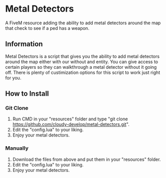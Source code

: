 # Metal Detectors

A FiveM resource adding the ability to add metal detectors around the map that check to see if a ped has a weapon.

## Information
Metal Detectors is a script that gives you the ability to add metal detectors around the map either with our without and entity.  You can give access to certain players so they can walkthrough a metal detector without it going off.  There is plenty of custimization options for this script to work just right for you.

## How to Install
 
### Git Clone

1. Run CMD in your "resources" folder and type "git clone https://github.com/cloudy-develop/metal-detectors.git".
2. Edit the "config.lua" to your liking.
3. Enjoy your metal detectors.

### Manually

1. Download the files from above and put them in your "resources" folder.
2. Edit the "config.lua" to your liking.
3. Enjoy your metal detectors.